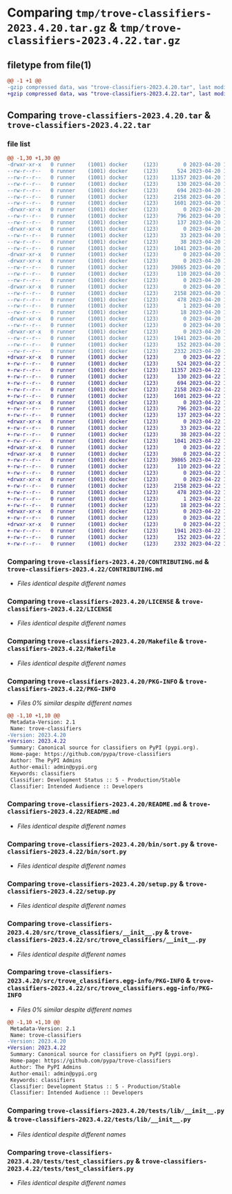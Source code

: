 # Comparing `tmp/trove-classifiers-2023.4.20.tar.gz` & `tmp/trove-classifiers-2023.4.22.tar.gz`

## filetype from file(1)

```diff
@@ -1 +1 @@
-gzip compressed data, was "trove-classifiers-2023.4.20.tar", last modified: Thu Apr 20 15:34:19 2023, max compression
+gzip compressed data, was "trove-classifiers-2023.4.22.tar", last modified: Sat Apr 22 16:17:18 2023, max compression
```

## Comparing `trove-classifiers-2023.4.20.tar` & `trove-classifiers-2023.4.22.tar`

### file list

```diff
@@ -1,30 +1,30 @@
-drwxr-xr-x   0 runner    (1001) docker     (123)        0 2023-04-20 15:34:19.497183 trove-classifiers-2023.4.20/
--rw-r--r--   0 runner    (1001) docker     (123)      524 2023-04-20 15:33:37.000000 trove-classifiers-2023.4.20/CONTRIBUTING.md
--rw-r--r--   0 runner    (1001) docker     (123)    11357 2023-04-20 15:33:37.000000 trove-classifiers-2023.4.20/LICENSE
--rw-r--r--   0 runner    (1001) docker     (123)      130 2023-04-20 15:33:37.000000 trove-classifiers-2023.4.20/MANIFEST.in
--rw-r--r--   0 runner    (1001) docker     (123)      694 2023-04-20 15:33:37.000000 trove-classifiers-2023.4.20/Makefile
--rw-r--r--   0 runner    (1001) docker     (123)     2158 2023-04-20 15:34:19.497183 trove-classifiers-2023.4.20/PKG-INFO
--rw-r--r--   0 runner    (1001) docker     (123)     1601 2023-04-20 15:33:37.000000 trove-classifiers-2023.4.20/README.md
-drwxr-xr-x   0 runner    (1001) docker     (123)        0 2023-04-20 15:34:19.493183 trove-classifiers-2023.4.20/bin/
--rw-r--r--   0 runner    (1001) docker     (123)      796 2023-04-20 15:33:37.000000 trove-classifiers-2023.4.20/bin/sort.py
--rw-r--r--   0 runner    (1001) docker     (123)      137 2023-04-20 15:33:37.000000 trove-classifiers-2023.4.20/pyproject.toml
-drwxr-xr-x   0 runner    (1001) docker     (123)        0 2023-04-20 15:34:19.493183 trove-classifiers-2023.4.20/requirements/
--rw-r--r--   0 runner    (1001) docker     (123)       33 2023-04-20 15:33:37.000000 trove-classifiers-2023.4.20/requirements/dev.txt
--rw-r--r--   0 runner    (1001) docker     (123)       38 2023-04-20 15:34:19.497183 trove-classifiers-2023.4.20/setup.cfg
--rw-r--r--   0 runner    (1001) docker     (123)     1041 2023-04-20 15:33:37.000000 trove-classifiers-2023.4.20/setup.py
-drwxr-xr-x   0 runner    (1001) docker     (123)        0 2023-04-20 15:34:19.493183 trove-classifiers-2023.4.20/src/
-drwxr-xr-x   0 runner    (1001) docker     (123)        0 2023-04-20 15:34:19.493183 trove-classifiers-2023.4.20/src/trove_classifiers/
--rw-r--r--   0 runner    (1001) docker     (123)    39865 2023-04-20 15:33:37.000000 trove-classifiers-2023.4.20/src/trove_classifiers/__init__.py
--rw-r--r--   0 runner    (1001) docker     (123)      110 2023-04-20 15:33:37.000000 trove-classifiers-2023.4.20/src/trove_classifiers/__main__.py
--rw-r--r--   0 runner    (1001) docker     (123)        0 2023-04-20 15:33:37.000000 trove-classifiers-2023.4.20/src/trove_classifiers/py.typed
-drwxr-xr-x   0 runner    (1001) docker     (123)        0 2023-04-20 15:34:19.493183 trove-classifiers-2023.4.20/src/trove_classifiers.egg-info/
--rw-r--r--   0 runner    (1001) docker     (123)     2158 2023-04-20 15:34:19.000000 trove-classifiers-2023.4.20/src/trove_classifiers.egg-info/PKG-INFO
--rw-r--r--   0 runner    (1001) docker     (123)      478 2023-04-20 15:34:19.000000 trove-classifiers-2023.4.20/src/trove_classifiers.egg-info/SOURCES.txt
--rw-r--r--   0 runner    (1001) docker     (123)        1 2023-04-20 15:34:19.000000 trove-classifiers-2023.4.20/src/trove_classifiers.egg-info/dependency_links.txt
--rw-r--r--   0 runner    (1001) docker     (123)       18 2023-04-20 15:34:19.000000 trove-classifiers-2023.4.20/src/trove_classifiers.egg-info/top_level.txt
-drwxr-xr-x   0 runner    (1001) docker     (123)        0 2023-04-20 15:34:19.493183 trove-classifiers-2023.4.20/tests/
--rw-r--r--   0 runner    (1001) docker     (123)        0 2023-04-20 15:33:37.000000 trove-classifiers-2023.4.20/tests/__init__.py
-drwxr-xr-x   0 runner    (1001) docker     (123)        0 2023-04-20 15:34:19.497183 trove-classifiers-2023.4.20/tests/lib/
--rw-r--r--   0 runner    (1001) docker     (123)     1941 2023-04-20 15:33:37.000000 trove-classifiers-2023.4.20/tests/lib/__init__.py
--rw-r--r--   0 runner    (1001) docker     (123)      152 2023-04-20 15:33:37.000000 trove-classifiers-2023.4.20/tests/lib/__main__.py
--rw-r--r--   0 runner    (1001) docker     (123)     2332 2023-04-20 15:33:37.000000 trove-classifiers-2023.4.20/tests/test_classifiers.py
+drwxr-xr-x   0 runner    (1001) docker     (123)        0 2023-04-22 16:17:18.681092 trove-classifiers-2023.4.22/
+-rw-r--r--   0 runner    (1001) docker     (123)      524 2023-04-22 16:16:46.000000 trove-classifiers-2023.4.22/CONTRIBUTING.md
+-rw-r--r--   0 runner    (1001) docker     (123)    11357 2023-04-22 16:16:46.000000 trove-classifiers-2023.4.22/LICENSE
+-rw-r--r--   0 runner    (1001) docker     (123)      130 2023-04-22 16:16:46.000000 trove-classifiers-2023.4.22/MANIFEST.in
+-rw-r--r--   0 runner    (1001) docker     (123)      694 2023-04-22 16:16:46.000000 trove-classifiers-2023.4.22/Makefile
+-rw-r--r--   0 runner    (1001) docker     (123)     2158 2023-04-22 16:17:18.681092 trove-classifiers-2023.4.22/PKG-INFO
+-rw-r--r--   0 runner    (1001) docker     (123)     1601 2023-04-22 16:16:46.000000 trove-classifiers-2023.4.22/README.md
+drwxr-xr-x   0 runner    (1001) docker     (123)        0 2023-04-22 16:17:18.681092 trove-classifiers-2023.4.22/bin/
+-rw-r--r--   0 runner    (1001) docker     (123)      796 2023-04-22 16:16:46.000000 trove-classifiers-2023.4.22/bin/sort.py
+-rw-r--r--   0 runner    (1001) docker     (123)      137 2023-04-22 16:16:46.000000 trove-classifiers-2023.4.22/pyproject.toml
+drwxr-xr-x   0 runner    (1001) docker     (123)        0 2023-04-22 16:17:18.681092 trove-classifiers-2023.4.22/requirements/
+-rw-r--r--   0 runner    (1001) docker     (123)       33 2023-04-22 16:16:46.000000 trove-classifiers-2023.4.22/requirements/dev.txt
+-rw-r--r--   0 runner    (1001) docker     (123)       38 2023-04-22 16:17:18.681092 trove-classifiers-2023.4.22/setup.cfg
+-rw-r--r--   0 runner    (1001) docker     (123)     1041 2023-04-22 16:16:46.000000 trove-classifiers-2023.4.22/setup.py
+drwxr-xr-x   0 runner    (1001) docker     (123)        0 2023-04-22 16:17:18.677092 trove-classifiers-2023.4.22/src/
+drwxr-xr-x   0 runner    (1001) docker     (123)        0 2023-04-22 16:17:18.681092 trove-classifiers-2023.4.22/src/trove_classifiers/
+-rw-r--r--   0 runner    (1001) docker     (123)    39865 2023-04-22 16:16:46.000000 trove-classifiers-2023.4.22/src/trove_classifiers/__init__.py
+-rw-r--r--   0 runner    (1001) docker     (123)      110 2023-04-22 16:16:46.000000 trove-classifiers-2023.4.22/src/trove_classifiers/__main__.py
+-rw-r--r--   0 runner    (1001) docker     (123)        0 2023-04-22 16:16:46.000000 trove-classifiers-2023.4.22/src/trove_classifiers/py.typed
+drwxr-xr-x   0 runner    (1001) docker     (123)        0 2023-04-22 16:17:18.681092 trove-classifiers-2023.4.22/src/trove_classifiers.egg-info/
+-rw-r--r--   0 runner    (1001) docker     (123)     2158 2023-04-22 16:17:18.000000 trove-classifiers-2023.4.22/src/trove_classifiers.egg-info/PKG-INFO
+-rw-r--r--   0 runner    (1001) docker     (123)      478 2023-04-22 16:17:18.000000 trove-classifiers-2023.4.22/src/trove_classifiers.egg-info/SOURCES.txt
+-rw-r--r--   0 runner    (1001) docker     (123)        1 2023-04-22 16:17:18.000000 trove-classifiers-2023.4.22/src/trove_classifiers.egg-info/dependency_links.txt
+-rw-r--r--   0 runner    (1001) docker     (123)       18 2023-04-22 16:17:18.000000 trove-classifiers-2023.4.22/src/trove_classifiers.egg-info/top_level.txt
+drwxr-xr-x   0 runner    (1001) docker     (123)        0 2023-04-22 16:17:18.681092 trove-classifiers-2023.4.22/tests/
+-rw-r--r--   0 runner    (1001) docker     (123)        0 2023-04-22 16:16:46.000000 trove-classifiers-2023.4.22/tests/__init__.py
+drwxr-xr-x   0 runner    (1001) docker     (123)        0 2023-04-22 16:17:18.681092 trove-classifiers-2023.4.22/tests/lib/
+-rw-r--r--   0 runner    (1001) docker     (123)     1941 2023-04-22 16:16:46.000000 trove-classifiers-2023.4.22/tests/lib/__init__.py
+-rw-r--r--   0 runner    (1001) docker     (123)      152 2023-04-22 16:16:46.000000 trove-classifiers-2023.4.22/tests/lib/__main__.py
+-rw-r--r--   0 runner    (1001) docker     (123)     2332 2023-04-22 16:16:46.000000 trove-classifiers-2023.4.22/tests/test_classifiers.py
```

### Comparing `trove-classifiers-2023.4.20/CONTRIBUTING.md` & `trove-classifiers-2023.4.22/CONTRIBUTING.md`

 * *Files identical despite different names*

### Comparing `trove-classifiers-2023.4.20/LICENSE` & `trove-classifiers-2023.4.22/LICENSE`

 * *Files identical despite different names*

### Comparing `trove-classifiers-2023.4.20/Makefile` & `trove-classifiers-2023.4.22/Makefile`

 * *Files identical despite different names*

### Comparing `trove-classifiers-2023.4.20/PKG-INFO` & `trove-classifiers-2023.4.22/PKG-INFO`

 * *Files 0% similar despite different names*

```diff
@@ -1,10 +1,10 @@
 Metadata-Version: 2.1
 Name: trove-classifiers
-Version: 2023.4.20
+Version: 2023.4.22
 Summary: Canonical source for classifiers on PyPI (pypi.org).
 Home-page: https://github.com/pypa/trove-classifiers
 Author: The PyPI Admins
 Author-email: admin@pypi.org
 Keywords: classifiers
 Classifier: Development Status :: 5 - Production/Stable
 Classifier: Intended Audience :: Developers
```

### Comparing `trove-classifiers-2023.4.20/README.md` & `trove-classifiers-2023.4.22/README.md`

 * *Files identical despite different names*

### Comparing `trove-classifiers-2023.4.20/bin/sort.py` & `trove-classifiers-2023.4.22/bin/sort.py`

 * *Files identical despite different names*

### Comparing `trove-classifiers-2023.4.20/setup.py` & `trove-classifiers-2023.4.22/setup.py`

 * *Files identical despite different names*

### Comparing `trove-classifiers-2023.4.20/src/trove_classifiers/__init__.py` & `trove-classifiers-2023.4.22/src/trove_classifiers/__init__.py`

 * *Files identical despite different names*

### Comparing `trove-classifiers-2023.4.20/src/trove_classifiers.egg-info/PKG-INFO` & `trove-classifiers-2023.4.22/src/trove_classifiers.egg-info/PKG-INFO`

 * *Files 0% similar despite different names*

```diff
@@ -1,10 +1,10 @@
 Metadata-Version: 2.1
 Name: trove-classifiers
-Version: 2023.4.20
+Version: 2023.4.22
 Summary: Canonical source for classifiers on PyPI (pypi.org).
 Home-page: https://github.com/pypa/trove-classifiers
 Author: The PyPI Admins
 Author-email: admin@pypi.org
 Keywords: classifiers
 Classifier: Development Status :: 5 - Production/Stable
 Classifier: Intended Audience :: Developers
```

### Comparing `trove-classifiers-2023.4.20/tests/lib/__init__.py` & `trove-classifiers-2023.4.22/tests/lib/__init__.py`

 * *Files identical despite different names*

### Comparing `trove-classifiers-2023.4.20/tests/test_classifiers.py` & `trove-classifiers-2023.4.22/tests/test_classifiers.py`

 * *Files identical despite different names*

